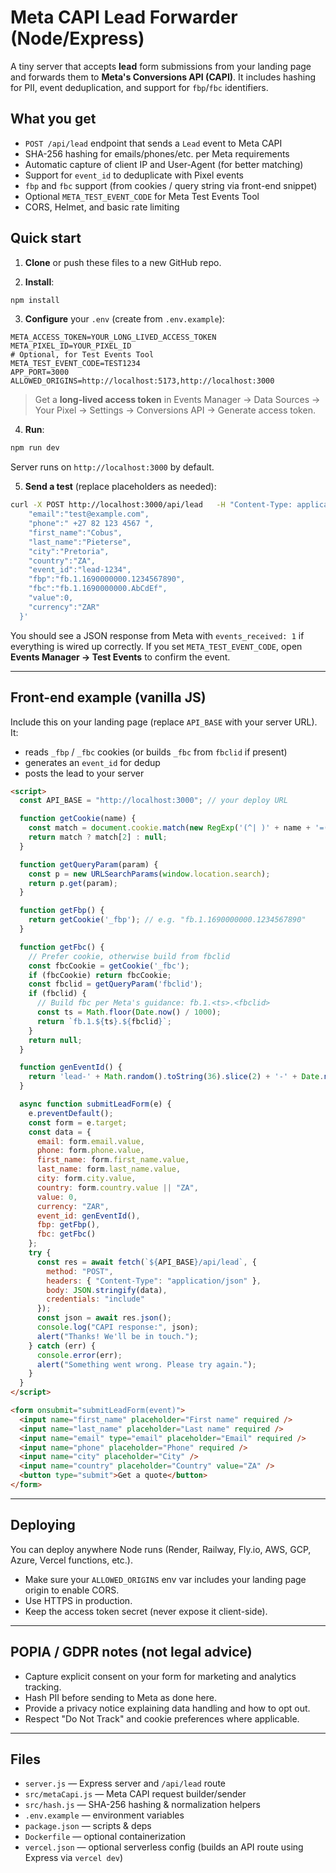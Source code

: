 # Meta CAPI Lead Forwarder (Node/Express)

A tiny server that accepts **lead** form submissions from your landing page and forwards them to **Meta's Conversions API (CAPI)**. It includes hashing for PII, event deduplication, and support for `fbp`/`fbc` identifiers.

## What you get
- `POST /api/lead` endpoint that sends a `Lead` event to Meta CAPI
- SHA-256 hashing for emails/phones/etc. per Meta requirements
- Automatic capture of client IP and User-Agent (for better matching)
- Support for `event_id` to deduplicate with Pixel events
- `fbp` and `fbc` support (from cookies / query string via front-end snippet)
- Optional `META_TEST_EVENT_CODE` for Meta Test Events Tool
- CORS, Helmet, and basic rate limiting

## Quick start

1) **Clone** or push these files to a new GitHub repo.

2) **Install**:
```bash
npm install
```

3) **Configure** your `.env` (create from `.env.example`):
```
META_ACCESS_TOKEN=YOUR_LONG_LIVED_ACCESS_TOKEN
META_PIXEL_ID=YOUR_PIXEL_ID
# Optional, for Test Events Tool
META_TEST_EVENT_CODE=TEST1234
APP_PORT=3000
ALLOWED_ORIGINS=http://localhost:5173,http://localhost:3000
```

> Get a **long-lived access token** in Events Manager → Data Sources → Your Pixel → Settings → Conversions API → Generate access token.

4) **Run**:
```bash
npm run dev
```
Server runs on `http://localhost:3000` by default.

5) **Send a test** (replace placeholders as needed):
```bash
curl -X POST http://localhost:3000/api/lead   -H "Content-Type: application/json"   -H "User-Agent: test-agent"   -d '{
    "email":"test@example.com",
    "phone":" +27 82 123 4567 ",
    "first_name":"Cobus",
    "last_name":"Pieterse",
    "city":"Pretoria",
    "country":"ZA",
    "event_id":"lead-1234",
    "fbp":"fb.1.1690000000.1234567890",
    "fbc":"fb.1.1690000000.AbCdEf",
    "value":0,
    "currency":"ZAR"
  }'
```

You should see a JSON response from Meta with `events_received: 1` if everything is wired up correctly. If you set `META_TEST_EVENT_CODE`, open **Events Manager → Test Events** to confirm the event.

---

## Front-end example (vanilla JS)

Include this on your landing page (replace `API_BASE` with your server URL). It:
- reads `_fbp` / `_fbc` cookies (or builds `_fbc` from `fbclid` if present)
- generates an `event_id` for dedup
- posts the lead to your server

```html
<script>
  const API_BASE = "http://localhost:3000"; // your deploy URL

  function getCookie(name) {
    const match = document.cookie.match(new RegExp('(^| )' + name + '=([^;]+)'));
    return match ? match[2] : null;
  }

  function getQueryParam(param) {
    const p = new URLSearchParams(window.location.search);
    return p.get(param);
  }

  function getFbp() {
    return getCookie('_fbp'); // e.g. "fb.1.1690000000.1234567890"
  }

  function getFbc() {
    // Prefer cookie, otherwise build from fbclid
    const fbcCookie = getCookie('_fbc');
    if (fbcCookie) return fbcCookie;
    const fbclid = getQueryParam('fbclid');
    if (fbclid) {
      // Build fbc per Meta's guidance: fb.1.<ts>.<fbclid>
      const ts = Math.floor(Date.now() / 1000);
      return `fb.1.${ts}.${fbclid}`;
    }
    return null;
  }

  function genEventId() {
    return 'lead-' + Math.random().toString(36).slice(2) + '-' + Date.now();
  }

  async function submitLeadForm(e) {
    e.preventDefault();
    const form = e.target;
    const data = {
      email: form.email.value,
      phone: form.phone.value,
      first_name: form.first_name.value,
      last_name: form.last_name.value,
      city: form.city.value,
      country: form.country.value || "ZA",
      value: 0,
      currency: "ZAR",
      event_id: genEventId(),
      fbp: getFbp(),
      fbc: getFbc()
    };
    try {
      const res = await fetch(`${API_BASE}/api/lead`, {
        method: "POST",
        headers: { "Content-Type": "application/json" },
        body: JSON.stringify(data),
        credentials: "include"
      });
      const json = await res.json();
      console.log("CAPI response:", json);
      alert("Thanks! We'll be in touch.");
    } catch (err) {
      console.error(err);
      alert("Something went wrong. Please try again.");
    }
  }
</script>

<form onsubmit="submitLeadForm(event)">
  <input name="first_name" placeholder="First name" required />
  <input name="last_name" placeholder="Last name" required />
  <input name="email" type="email" placeholder="Email" required />
  <input name="phone" placeholder="Phone" required />
  <input name="city" placeholder="City" />
  <input name="country" placeholder="Country" value="ZA" />
  <button type="submit">Get a quote</button>
</form>
```

---

## Deploying

You can deploy anywhere Node runs (Render, Railway, Fly.io, AWS, GCP, Azure, Vercel functions, etc.).
- Make sure your `ALLOWED_ORIGINS` env var includes your landing page origin to enable CORS.
- Use HTTPS in production.
- Keep the access token secret (never expose it client-side).

---

## POPIA / GDPR notes (not legal advice)

- Capture explicit consent on your form for marketing and analytics tracking.
- Hash PII before sending to Meta as done here.
- Provide a privacy notice explaining data handling and how to opt out.
- Respect "Do Not Track" and cookie preferences where applicable.

---

## Files

- `server.js` — Express server and `/api/lead` route
- `src/metaCapi.js` — Meta CAPI request builder/sender
- `src/hash.js` — SHA-256 hashing & normalization helpers
- `.env.example` — environment variables
- `package.json` — scripts & deps
- `Dockerfile` — optional containerization
- `vercel.json` — optional serverless config (builds an API route using Express via `vercel dev`)